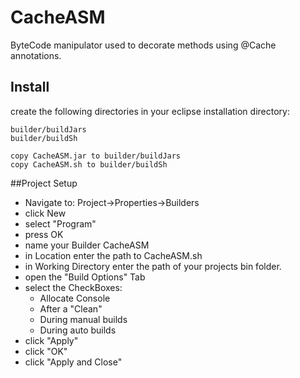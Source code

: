# CacheASM

ByteCode manipulator used to decorate methods using @Cache annotations.

## Install

create the following directories in your eclipse installation directory:
```shell
builder/buildJars
builder/buildSh
```
```shell
copy CacheASM.jar to builder/buildJars
copy CacheASM.sh to builder/buildSh
```

##Project Setup

- Navigate to: Project->Properties->Builders
- click New
- select "Program"
- press OK
- name your Builder CacheASM
- in Location enter the path to CacheASM.sh
- in Working Directory enter the path of your projects bin folder.
- open the "Build Options" Tab
- select the CheckBoxes:
    - Allocate Console
    - After a "Clean"
    - During manual builds
    - During auto builds
- click "Apply"
- click "OK"
- click "Apply and Close"
